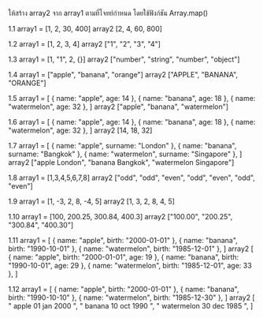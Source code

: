 ให้สร้าง array2 จาก array1 ตามที่โจทย์กำหนด โดยใช้ฟังก์ชัน Array.map()

1.1   array1 = [1, 2, 30, 400]
      array2 [2, 4, 60, 800]

1.2   array1 = [1, 2, 3, 4]
      array2 ["1", "2", "3", "4"]

1.3   array1 = [1, "1", 2, {}] 
      array2 ["number", "string", "number", "object"]

1.4   array1 = ["apple", "banana", "orange"]
      array2 ["APPLE", "BANANA", "ORANGE"]

1.5 array1 = [
      { name: "apple", age: 14 },
      { name: "banana", age: 18 },
      { name: "watermelon", age: 32 },
    ]
    array2 ["apple", "banana", "watermelon"]

1.6 array1 = [
      { name: "apple", age: 14 },
      { name: "banana", age: 18 },
      { name: "watermelon", age: 32 },
    ]
    array2 [14, 18, 32]   

1.7 array1 = [
      { name: "apple", surname: "London" },
      { name: "banana", surname: "Bangkok" },
      { name: "watermelon", surname: "Singapore" },
    ]
    array2 ["apple London", "banana Bangkok", "watermelon Singapore"]


1.8 array1 = [1,3,4,5,6,7,8]
    array2 ["odd", "odd", "even", "odd", "even", "odd", "even"]

1.9 array1 = [1, -3, 2, 8, -4, 5]
    array2 [1, 3, 2, 8, 4, 5]

1.10 array1 = [100, 200.25, 300.84, 400.3]
     array2 ["100.00", "200.25", "300.84", "400.30"]

1.11 array1 = [
       { name: "apple", birth: "2000-01-01" },
       { name: "banana", birth: "1990-10-01" },
       { name: "watermelon", birth: "1985-12-01" },
     ]
     array2 [
       { name: "apple", birth: "2000-01-01", age: 19 },
       { name: "banana", birth: "1990-10-01", age: 29 },
       { name: "watermelon", birth: "1985-12-01", age: 33 },
     ] 

1.12 array1 = [
       { name: "apple", birth: "2000-01-01" },
       { name: "banana", birth: "1990-10-10" },
       { name: "watermelon", birth: "1985-12-30" },
     ]
     array2 [
         "<tr>
           <td>apple</td> 
           <td>01 jan 2000</td>
          </tr>",
         "<tr> <td>banana</td> <td>10 oct 1990</td> </tr>",
         "<tr> <td>watermelon</td> <td>30 dec 1985</td> </tr>",
     ] 

